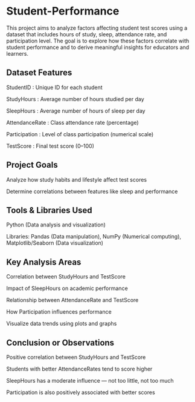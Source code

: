 # Student-Performance
This project aims to analyze factors affecting student test scores using a dataset that includes hours of study, sleep, attendance rate, and participation level. The goal is to explore how these factors correlate with student performance and to derive meaningful insights for educators and learners.

## Dataset Features
StudentID : Unique ID for each student

StudyHours : Average number of hours studied per day

SleepHours : Average number of hours of sleep per day

AttendanceRate : Class attendance rate (percentage)

Participation : Level of class participation (numerical scale)

TestScore : Final test score (0–100)

## Project Goals
Analyze how study habits and lifestyle affect test scores

Determine correlations between features like sleep and performance

## Tools & Libraries Used
Python (Data analysis and visualization) 

Libraries: Pandas (Data manipulation), NumPy (Numerical computing), Matplotlib/Seaborn (Data visualization)

## Key Analysis Areas

Correlation between StudyHours and TestScore

Impact of SleepHours on academic performance

Relationship between AttendanceRate and TestScore

How Participation influences performance

Visualize data trends using plots and graphs

## Conclusion or Observations

Positive correlation between StudyHours and TestScore

Students with better AttendanceRates tend to score higher

SleepHours has a moderate influence — not too little, not too much

Participation is also positively associated with better scores
